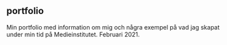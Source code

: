 ## portfolio

Min portfolio med information om mig och några exempel på vad jag skapat under min tid på Medieinstitutet. Februari 2021.
